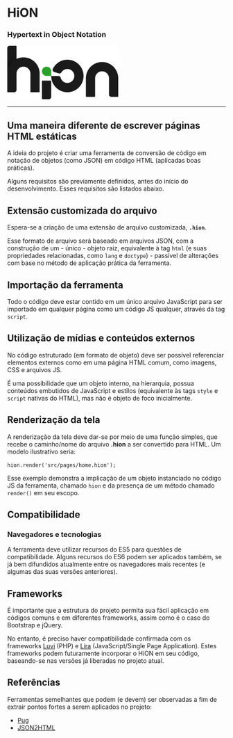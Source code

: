 # HiON
### Hypertext in Object Notation

![HiON Logo](docs/assets/img/logo.png)

---

## Uma maneira diferente de escrever páginas HTML estáticas

A ideia do projeto é criar uma ferramenta de conversão de código em notação de objetos (como JSON) em código HTML (aplicadas boas práticas).

Alguns requisitos são previamente definidos, antes do início do desenvolvimento. Esses requisitos são listados abaixo.
 
## Extensão customizada do arquivo

Espera-se a criação de uma extensão de arquivo customizada, **`.hion`**.

Esse formato de arquivo será baseado em arquivos JSON, com a construção de um - único - objeto raiz, equivalente à tag `html` (e suas propriedades relacionadas, como `lang` e `doctype`) - passível de alterações com base no método de aplicação prática da ferramenta.


## Importação da ferramenta

Todo o código deve estar contido em um único arquivo JavaScript para ser importado em qualquer página como um código JS qualquer, através da tag `script`.


## Utilização de mídias e conteúdos externos

No código estruturado (em formato de objeto) deve ser possível referenciar elementos externos como em uma página HTML comum, como imagens, CSS e arquivos JS.

É uma possibilidade que um objeto interno, na hierarquia, possua conteúdos embutidos de JavaScript e estilos (equivalente às tags `style` e `script` nativas do HTML), mas não é objeto de foco inicialmente.


## Renderização da tela

A renderização da tela deve dar-se por meio de uma função simples, que recebe o caminho/nome do arquivo **.hion** a ser convertido para HTML. Um modelo ilustrativo seria:

    hion.render('src/pages/home.hion');

Esse exemplo demonstra a implicação de um objeto instanciado no código JS da ferramenta, chamado `hion` e da presença de um método chamado `render()` em seu escopo.


## Compatibilidade

### Navegadores e tecnologias
A ferramenta deve utilizar recursos do ES5 para questões de compatibilidade. Alguns recursos do ES6 podem ser aplicados também, se já bem difundidos atualmente entre os navegadores mais recentes (e algumas das suas versões anteriores).

## Frameworks
É importante que a estrutura do projeto permita sua fácil aplicação em códigos comuns e em diferentes frameworks, assim como é o caso do Bootstrap e jQuery.

No entanto, é preciso haver compatibilidade confirmada com os frameworks [Luvi](https://github.com/vinibs/luvi) (PHP) e [Lira](https://github.com/vinibs/lira) (JavaScript/Single Page Application). Estes frameworks podem futuramente incorporar o HiON em seu código, baseando-se nas versões já liberadas no projeto atual.


## Referências

Ferramentas semelhantes que podem (e devem) ser observadas a fim de extrair pontos fortes a serem aplicados no projeto:

- [Pug](https://pugjs.org)
- [JSON2HTML](https://json2html.com)